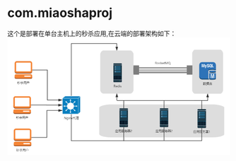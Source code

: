 # com.miaoshaproj
这个是部署在单台主机上的秒杀应用,在云端的部署架构如下：
![image](https://github.com/bfyjr/com.miaoshaproj/blob/master/img/miaosha.png)

